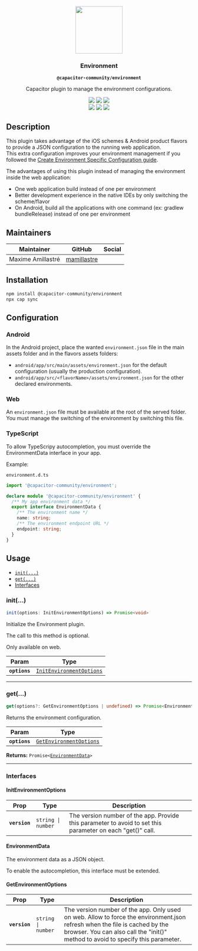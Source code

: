 <p align="center"><br><img src="https://user-images.githubusercontent.com/236501/85893648-1c92e880-b7a8-11ea-926d-95355b8175c7.png" width="128" height="128" /></p>
<h3 align="center">Environment</h3>
<p align="center"><strong><code>@capacitor-community/environment</code></strong></p>
<p align="center">
  Capacitor plugin to manage the environment configurations.
</p>

<p align="center">
  <img src="https://img.shields.io/maintenance/yes/2024?style=flat-square" />
  <a href="https://github.com/capacitor-community/environment/actions?query=workflow%3A%22CI%22"><img src="https://img.shields.io/github/workflow/status/capacitor-community/environment/CI?style=flat-square" /></a>
  <a href="https://www.npmjs.com/package/@capacitor-community/environment"><img src="https://img.shields.io/npm/l/@capacitor-community/environment?style=flat-square" /></a>
<br>
  <a href="https://www.npmjs.com/package/@capacitor-community/environment"><img src="https://img.shields.io/npm/dw/@capacitor-community/environment?style=flat-square" /></a>
  <a href="https://www.npmjs.com/package/@capacitor-community/environment"><img src="https://img.shields.io/npm/v/@capacitor-community/environment?style=flat-square" /></a>
<!-- ALL-CONTRIBUTORS-BADGE:START - Do not remove or modify this section -->
<a href="#contributors-"><img src="https://img.shields.io/badge/all%20contributors-0-orange?style=flat-square" /></a>
<!-- ALL-CONTRIBUTORS-BADGE:END -->
</p>

## Description

This plugin takes advantage of the iOS schemes & Android product flavors to provide a JSON configuration to the running web application.<br>
This extra configuration improves your environment management if you followed the [Create Environment Specific Configuration guide](https://capacitorjs.com/docs/guides/environment-specific-configurations).

The advantages of using this plugin instead of managing the environment inside the web application:
* One web application build instead of one per environment
* Better development experience in the native IDEs by only switching the scheme/flavor
* On Android, build all the applications with one command (ex: gradlew bundleRelease) instead of one per environment

## Maintainers

| Maintainer | GitHub | Social |
| -----------| -------| -------|
| Maxime Amillastré | [mamillastre](https://github.com/mamillastre) |  |

## Installation

```bash
npm install @capacitor-community/environment
npx cap sync
```

## Configuration

### Android

In the Android project, place the wanted `environment.json` file in the main assets folder and in the flavors assets folders:
* `android/app/src/main/assets/environment.json` for the default configuration (usually the production configuration).
* `android/app/src/<flavorName>/assets/environment.json` for the other declared environments.

### Web

An `environment.json` file must be available at the root of the served folder.<br>
You must manage the switching of the environment by switching this file.

### TypeScript

To allow TypeScripy autocompletion, you must override the EnvironmentData interface in your app.

Example:

`environment.d.ts`
```typescript
import '@capacitor-community/environment';

declare module '@capacitor-community/environment' {
  /** My app environment data */
  export interface EnvironmentData {
    /** The environment name */
    name: string;
    /** The environment endpoint URL */
    endpoint: string;
  }
}
```

## Usage

<docgen-index>

* [`init(...)`](#init)
* [`get(...)`](#get)
* [Interfaces](#interfaces)

</docgen-index>

<docgen-api>
<!--Update the source file JSDoc comments and rerun docgen to update the docs below-->

### init(...)

```typescript
init(options: InitEnvironmentOptions) => Promise<void>
```

Initialize the Environment plugin.

The call to this method is optional.

Only available on web.

| Param         | Type                                                                      |
| ------------- | ------------------------------------------------------------------------- |
| **`options`** | <code><a href="#initenvironmentoptions">InitEnvironmentOptions</a></code> |

--------------------


### get(...)

```typescript
get(options?: GetEnvironmentOptions | undefined) => Promise<EnvironmentData>
```

Returns the environment configuration.

| Param         | Type                                                                    |
| ------------- | ----------------------------------------------------------------------- |
| **`options`** | <code><a href="#getenvironmentoptions">GetEnvironmentOptions</a></code> |

**Returns:** <code>Promise&lt;<a href="#environmentdata">EnvironmentData</a>&gt;</code>

--------------------


### Interfaces


#### InitEnvironmentOptions

| Prop          | Type                          | Description                                                                                                |
| ------------- | ----------------------------- | ---------------------------------------------------------------------------------------------------------- |
| **`version`** | <code>string \| number</code> | The version number of the app. Provide this parameter to avoid to set this parameter on each "get()" call. |


#### EnvironmentData

The environment data as a JSON object.

To enable the autocompletion, this interface must be extended.


#### GetEnvironmentOptions

| Prop          | Type                          | Description                                                                                                                                                                                                    |
| ------------- | ----------------------------- | -------------------------------------------------------------------------------------------------------------------------------------------------------------------------------------------------------------- |
| **`version`** | <code>string \| number</code> | The version number of the app. Only used on web. Allow to force the environment.json refresh when the file is cached by the browser. You can also call the "init()" method to avoid to specify this parameter. |

</docgen-api>
